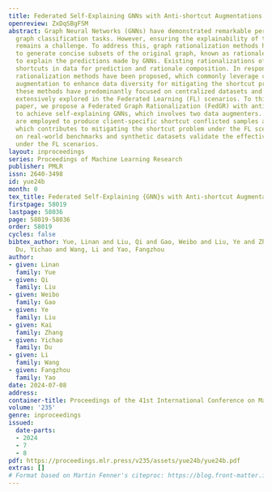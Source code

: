 ```yaml
---
title: Federated Self-Explaining GNNs with Anti-shortcut Augmentations
openreview: ZxDqSBgFSM
abstract: Graph Neural Networks (GNNs) have demonstrated remarkable performance in
  graph classification tasks. However, ensuring the explainability of their predictions
  remains a challenge. To address this, graph rationalization methods have been introduced
  to generate concise subsets of the original graph, known as rationales, which serve
  to explain the predictions made by GNNs. Existing rationalizations often rely on
  shortcuts in data for prediction and rationale composition. In response, de-shortcut
  rationalization methods have been proposed, which commonly leverage counterfactual
  augmentation to enhance data diversity for mitigating the shortcut problem. Nevertheless,
  these methods have predominantly focused on centralized datasets and have not been
  extensively explored in the Federated Learning (FL) scenarios. To this end, in this
  paper, we propose a Federated Graph Rationalization (FedGR) with anti-shortcut augmentations
  to achieve self-explaining GNNs, which involves two data augmenters. These augmenters
  are employed to produce client-specific shortcut conflicted samples at each client,
  which contributes to mitigating the shortcut problem under the FL scenarios. Experiments
  on real-world benchmarks and synthetic datasets validate the effectiveness of FedGR
  under the FL scenarios.
layout: inproceedings
series: Proceedings of Machine Learning Research
publisher: PMLR
issn: 2640-3498
id: yue24b
month: 0
tex_title: Federated Self-Explaining {GNN}s with Anti-shortcut Augmentations
firstpage: 58019
lastpage: 58036
page: 58019-58036
order: 58019
cycles: false
bibtex_author: Yue, Linan and Liu, Qi and Gao, Weibo and Liu, Ye and Zhang, Kai and
  Du, Yichao and Wang, Li and Yao, Fangzhou
author:
- given: Linan
  family: Yue
- given: Qi
  family: Liu
- given: Weibo
  family: Gao
- given: Ye
  family: Liu
- given: Kai
  family: Zhang
- given: Yichao
  family: Du
- given: Li
  family: Wang
- given: Fangzhou
  family: Yao
date: 2024-07-08
address:
container-title: Proceedings of the 41st International Conference on Machine Learning
volume: '235'
genre: inproceedings
issued:
  date-parts:
  - 2024
  - 7
  - 8
pdf: https://proceedings.mlr.press/v235/assets/yue24b/yue24b.pdf
extras: []
# Format based on Martin Fenner's citeproc: https://blog.front-matter.io/posts/citeproc-yaml-for-bibliographies/
---
```

